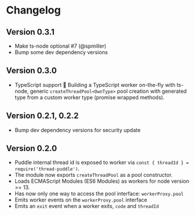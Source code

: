 # Changelog

## Version 0.3.1
  - Make ts-node optional #7 (@spmiller)
  - Bump some dev dependency versions
## Version 0.3.0

- TypeScript support :tada:
  Building a TypeScript worker on-the-fly with ts-node,
  generic `createThreadPool<OwnType>` pool creation
  with generated type from a custom worker type (promise wrapped methods).

## Version 0.2.1, 0.2.2

- Bump dev dependency versions for security update

## Version 0.2.0

- Puddle internal thread id is exposed to worker via `const { threadId } = require('thread-puddle')`.
- The module now exports `createThreadPool` as a pool constructor.
- Loads ECMAScript Modules (ES6 Modules) as workers for node version >= 13.
- Has now only one way to access the pool interface: `workerProxy.pool`
- Emits worker events on the `workerProxy.pool` interface
- Emits an `exit` event when a worker exits, `code` and `threadId`
